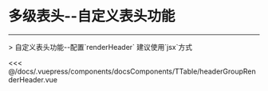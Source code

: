 # 多级表头--自定义表头功能

---

<common-code-format>
  <docsComponents-TTable-headerGroupRenderHeader slot="source"></docsComponents-TTable-headerGroupRenderHeader>
> 自定义表头功能--配置`renderHeader` 建议使用`jsx`方式

<<< @/docs/.vuepress/components/docsComponents/TTable/headerGroupRenderHeader.vue
</common-code-format>
